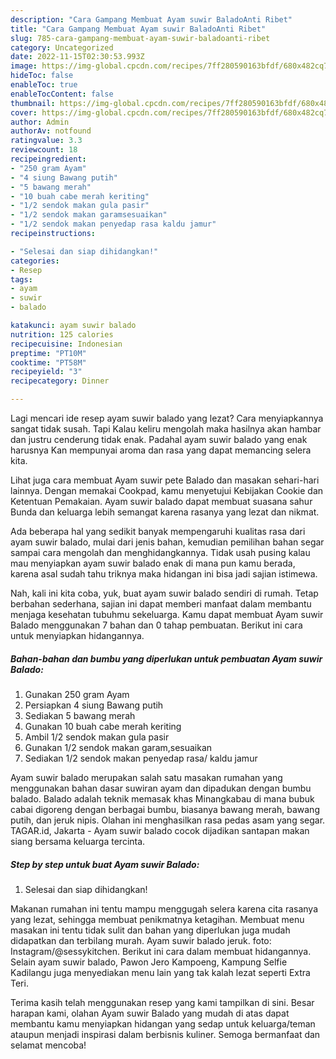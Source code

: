 ```yaml
---
description: "Cara Gampang Membuat Ayam suwir BaladoAnti Ribet"
title: "Cara Gampang Membuat Ayam suwir BaladoAnti Ribet"
slug: 785-cara-gampang-membuat-ayam-suwir-baladoanti-ribet
category: Uncategorized
date: 2022-11-15T02:30:53.993Z
image: https://img-global.cpcdn.com/recipes/7ff280590163bfdf/680x482cq70/ayam-suwir-balado-foto-resep-utama.jpg
hideToc: false
enableToc: true
enableTocContent: false
thumbnail: https://img-global.cpcdn.com/recipes/7ff280590163bfdf/680x482cq70/ayam-suwir-balado-foto-resep-utama.jpg
cover: https://img-global.cpcdn.com/recipes/7ff280590163bfdf/680x482cq70/ayam-suwir-balado-foto-resep-utama.jpg
author: Admin
authorAv: notfound
ratingvalue: 3.3
reviewcount: 18
recipeingredient:
- "250 gram Ayam"
- "4 siung Bawang putih"
- "5 bawang merah"
- "10 buah cabe merah keriting"
- "1/2 sendok makan gula pasir"
- "1/2 sendok makan garamsesuaikan"
- "1/2 sendok makan penyedap rasa kaldu jamur"
recipeinstructions:

- "Selesai dan siap dihidangkan!"
categories:
- Resep
tags:
- ayam
- suwir
- balado

katakunci: ayam suwir balado 
nutrition: 125 calories
recipecuisine: Indonesian
preptime: "PT10M"
cooktime: "PT58M"
recipeyield: "3"
recipecategory: Dinner

---
```



Lagi mencari ide resep ayam suwir balado yang lezat? Cara menyiapkannya sangat tidak susah. Tapi Kalau keliru mengolah maka hasilnya akan hambar dan justru cenderung tidak enak. Padahal ayam suwir balado yang enak harusnya Kan mempunyai aroma dan rasa yang dapat memancing selera kita.


Lihat juga cara membuat Ayam suwir pete Balado dan masakan sehari-hari lainnya. Dengan memakai Cookpad, kamu menyetujui Kebijakan Cookie dan Ketentuan Pemakaian. Ayam suwir balado dapat membuat suasana sahur Bunda dan keluarga lebih semangat karena rasanya yang lezat dan nikmat.

Ada beberapa hal yang sedikit banyak mempengaruhi kualitas rasa dari ayam suwir balado, mulai dari jenis bahan, kemudian pemilihan bahan segar sampai cara mengolah dan menghidangkannya. Tidak usah pusing kalau mau menyiapkan ayam suwir balado enak di mana pun kamu berada, karena asal sudah tahu triknya maka hidangan ini bisa jadi sajian istimewa.


Nah, kali ini kita coba, yuk, buat ayam suwir balado sendiri di rumah. Tetap berbahan sederhana, sajian ini dapat memberi manfaat dalam membantu menjaga kesehatan tubuhmu sekeluarga. Kamu dapat membuat Ayam suwir Balado menggunakan 7 bahan dan 0 tahap pembuatan. Berikut ini cara untuk menyiapkan hidangannya.

<!--inarticleads1-->

##### Bahan-bahan dan bumbu yang diperlukan untuk pembuatan Ayam suwir Balado:

1. Gunakan 250 gram Ayam
1. Persiapkan 4 siung Bawang putih
1. Sediakan 5 bawang merah
1. Gunakan 10 buah cabe merah keriting
1. Ambil 1/2 sendok makan gula pasir
1. Gunakan 1/2 sendok makan garam,sesuaikan
1. Sediakan 1/2 sendok makan penyedap rasa/ kaldu jamur


Ayam suwir balado merupakan salah satu masakan rumahan yang menggunakan bahan dasar suwiran ayam dan dipadukan dengan bumbu balado. Balado adalah teknik memasak khas Minangkabau di mana bubuk cabai digoreng dengan berbagai bumbu, biasanya bawang merah, bawang putih, dan jeruk nipis. Olahan ini menghasilkan rasa pedas asam yang segar. TAGAR.id, Jakarta - Ayam suwir balado cocok dijadikan santapan makan siang bersama keluarga tercinta. 

<!--inarticleads2-->

##### Step by step untuk buat Ayam suwir Balado:


1. Selesai dan siap dihidangkan!

Makanan rumahan ini tentu mampu menggugah selera karena cita rasanya yang lezat, sehingga membuat penikmatnya ketagihan. Membuat menu masakan ini tentu tidak sulit dan bahan yang diperlukan juga mudah didapatkan dan terbilang murah. Ayam suwir balado jeruk. foto: Instagram/@sessykitchen. Berikut ini cara dalam membuat hidangannya. Selain ayam suwir balado, Pawon Jero Kampoeng, Kampung Selfie Kadilangu juga menyediakan menu lain yang tak kalah lezat seperti Extra Teri. 

Terima kasih telah menggunakan resep yang kami tampilkan di sini. Besar harapan kami, olahan Ayam suwir Balado yang mudah di atas dapat membantu kamu menyiapkan hidangan yang sedap untuk keluarga/teman ataupun menjadi inspirasi dalam berbisnis kuliner. Semoga bermanfaat dan selamat mencoba!
